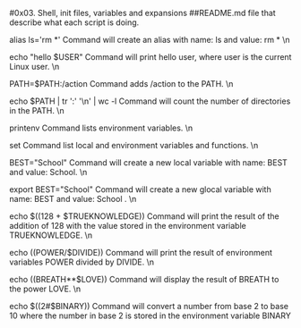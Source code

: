 #0x03. Shell, init files, variables and expansions
##README.md file that describe what each script is doing.

alias ls='rm *' Command will create an alias with name: ls and value: rm * \n

echo "hello $USER" Command will print hello user, where user is the current Linux user. \n

PATH=$PATH:/action Command adds /action to the PATH. \n

echo $PATH | tr ':' '\n' | wc -l Command will count the number of directories in the PATH. \n

printenv Command lists environment variables. \n

set Command list local and environment variables and functions. \n

BEST="School" Command will create a new local variable with name: BEST and value: School. \n

export BEST="School" Command will create a new glocal variable with name: BEST and value: School . \n

echo $((128 + $TRUEKNOWLEDGE)) Command will print the result of the addition of 128 with the value stored in the environment variable TRUEKNOWLEDGE. \n

echo $(($POWER/$DIVIDE)) Command will print the result of environment variables POWER divided by DIVIDE. \n

echo $(($BREATH**$LOVE)) Command will display the result of BREATH to the power LOVE. \n

echo $((2#$BINARY)) Command will convert a number from base 2 to base 10 where the number in base 2 is stored in the environment variable BINARY


